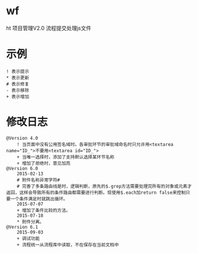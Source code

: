 # wf
ht 项目管理V2.0 流程提交处理js文件
# 示例
	! 表示提示
	* 表示更新
	# 表示修复
	- 表示移除
	+ 表示增加

# 修改日志
	@Version 4.0
		! 当页面中没有公用签名域时。各审批环节的审批域命名时只允许用<textarea name="ID_">不要用<textarea id="ID_">
		+ 当唯一选择时，添加了支持默认选择某环节名称
		+ 增加了拒绝时，意见加亮
	@Version 6.0
		2015-02-13
		# 附件名称异常字符#
		# 完善了多条路由线是时，逻辑判断，原先的$.grep方法需要处理完所有的对象或元素才返回，这样会导致所有的条件路由都需要进行判断。现使用$.each加return false来控制只要一个条件满足时就跳出循环。
		2015-07-07
		+ 增加了条件比较的方法。
		2015-07-18
		* 附件分离。
	@Version 6.1
		2015-09-03
		+ 调试功能
		+ 流程统一从流程库中读取，不在保存在当前文档中
